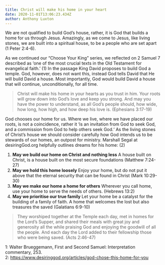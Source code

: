 ```yaml
---
title: Christ will make his home in your heart
date: 2020-11-01T13:06:23.434Z
author: Anthony Luxton
---
```

We are not qualified to build God’s house, rather, it is God that builds a home for us through Jesus. Amazingly, as we come to Jesus, like living stones, we are built into a spiritual house, to be a people who are set apart (1 Peter 2:4-6).

As we continued our “Choose Your King” series, we reflected on 2 Samuel 7 described as ‘one of the most crucial texts in the Old Testament for evangelical faith.’ (1) In the passage King David proposes to build God a temple. God, however, does not want this, instead God tells David that He will build David a house. Most importantly, God would build David a house that will continue, unconditionally, for all time. 

> Christ will make his home in your hearts as you trust in him. Your roots will grow down into God’s love and keep you strong. And may you have the power to understand, as all God’s people should, how wide, how long, how high, and how deep his love is. (Ephesians 3:17-19)

God chooses our home for us. Where we live, where we have placed our roots, is not a coincidence, rather it ‘is an invitation from God to seek God, and a commission from God to help others seek God.‘ As the living stones of Christ’s house we should consider carefully how God intends us to be stewards of our homes, an outpost for ministry. Marshall Segal at desiringGod.org helpfully outlines dreams for his home: (2)

1. **May we build our home on Christ and nothing less** A house built on Christ, is a house built on the most secure foundations (Matthew 7:24-27)
2. **May we hold this home loosely** Enjoy your home, but do not put it above that the eternal security that can be found in Christ (Mark 10:29-30)
3. **May we make our home a home for others** Wherever you call home, use your home to serve the needs of others. (Hebrews 13:2)
4. **May we prioritise our true family** Let your home be a catalyst for the building of a family of faith. A home that welcomes the lost but also treasures the saved (Galatians 6:9-10)

> They worshiped together at the Temple each day, met in homes for the Lord’s Supper, and shared their meals with great joy and generosity all the while praising God and enjoying the goodwill of all the people. And each day the Lord added to their fellowship those who were being saved. (Acts 2:46-47)

1: Walter Brueggemann, First and Second Samuel: Interpretation commentary, 253.\
2: https://www.desiringgod.org/articles/god-chose-this-home-for-you